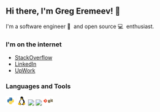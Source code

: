 ## Hi there, I'm Greg Eremeev! 👋

I'm a software engineer 🚀 &nbsp;and open source 💻 &nbsp;enthusiast.

### I'm on the internet

- [StackOverflow](https://stackoverflow.com/users/2699806/greg-eremeev)
- [LinkedIn](https://www.linkedin.com/in/greg-eremeev-17531a8b/)
- [UpWork](https://www.upwork.com/freelancers/~018a2941b70ae8135d)

### Languages and Tools

<code><img height="25" src="https://raw.githubusercontent.com/github/explore/80688e429a7d4ef2fca1e82350fe8e3517d3494d/topics/python/python.png"></code>
<code><img height="25" src="https://raw.githubusercontent.com/github/explore/80688e429a7d4ef2fca1e82350fe8e3517d3494d/topics/linux/linux.png"></code>
<code><img height="25" src="https://avatars3.githubusercontent.com/in/15368?s=60&v=4"></code>
<code><img height="25" src="https://maddevs.io/_nuxt/img/apple.ff26334.svg"></code>
<code><img height="25" src="https://raw.githubusercontent.com/github/explore/80688e429a7d4ef2fca1e82350fe8e3517d3494d/topics/git/git.png"></code>
